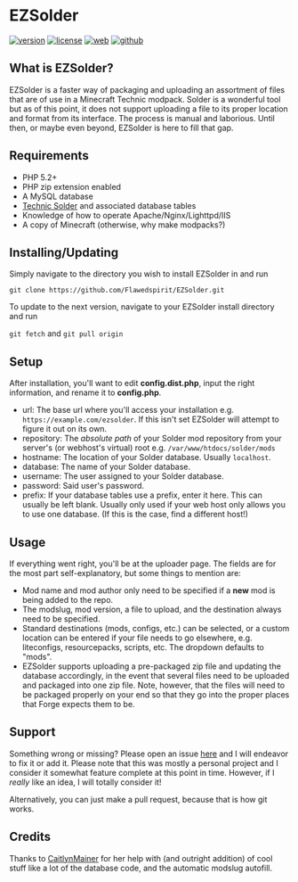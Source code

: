 # EZSolder
[![version](https://img.shields.io/badge/version-2.1--beta-lightgrey.svg?style=flat-square)](https://github.com/Flawedspirit/EZSolder)
[![license](https://img.shields.io/badge/License-GPL-blue.svg?style=flat-square)](https://github.com/Flawedspirit/EZSolder)
[![web](https://img.shields.io/badge/web-flawedspirit.com-blue.svg?style=flat-square)](https://flawedspirit.com)
[![github](https://img.shields.io/badge/github-Flawedspirit%2FEZSolder-blue.svg?style=flat-square)](https://github.com/Flawedspirit/EZSolder)

## What is EZSolder?
EZSolder is a faster way of packaging and uploading an assortment of files that are of use in a Minecraft Technic modpack. Solder is a wonderful tool but as of this point, it does not support uploading a file to its proper location and format from its interface. The process is manual and laborious. Until then, or maybe even beyond, EZSolder is here to fill that gap.

## Requirements
- PHP 5.2+
- PHP zip extension enabled
- A MySQL database
- [Technic Solder](https://solder.io) and associated database tables
- Knowledge of how to operate Apache/Nginx/Lighttpd/IIS
- A copy of Minecraft (otherwise, why make modpacks?)

## Installing/Updating
Simply navigate to the directory you wish to install EZSolder in and run

`git clone https://github.com/Flawedspirit/EZSolder.git`

To update to the next version, navigate to your EZSolder install directory and run

`git fetch` and `git pull origin`

## Setup
After installation, you'll want to edit **config.dist.php**, input the right information, and rename it to **config.php**.
- url: The base url where you'll access your installation e.g. `https://example.com/ezsolder`. If this isn't set EZSolder will attempt to figure it out on its own.
- repository: The *absolute path* of your Solder mod repository from your server's (or webhost's virtual) root e.g. `/var/www/htdocs/solder/mods`
- hostname: The location of your Solder database. Usually `localhost`.
- database: The name of your Solder database.
- username: The user assigned to your Solder database.
- password: Said user's password.
- prefix: If your database tables use a prefix, enter it here. This can usually be left blank. Usually only used if your web host only allows you to use one database. (If this is the case, find a different host!)

## Usage
If everything went right, you'll be at the uploader page. The fields are for the most part self-explanatory, but some things to mention are:
- Mod name and mod author only need to be specified if a **new** mod is being added to the repo.
- The modslug, mod version, a file to upload, and the destination always need to be specified.
- Standard destinations (mods, configs, etc.) can be selected, or a custom location can be entered if your file needs to go elsewhere, e.g. liteconfigs, resourcepacks, scripts, etc. The dropdown defaults to "mods".
- EZSolder supports uploading a pre-packaged zip file and updating the database accordingly, in the event that several files need to be uploaded and packaged into one zip file. Note, however, that the files will need to be packaged properly on your end so that they go into the proper places that Forge expects them to be.

## Support
Something wrong or missing? Please open an issue [here](https://github.com/Flawedspirit/EZSolder/issues) and I will endeavor to fix it or add it. Please note that this was mostly a personal project and I consider it somewhat feature complete at this point in time. However, if I *really* like an idea, I will totally consider it!

Alternatively, you can just make a pull request, because that is how git works.

## Credits
Thanks to [CaitlynMainer](https://github.com/CaitlynMainer) for her help with (and outright addition) of cool stuff like a lot of the database code, and the automatic modslug autofill.